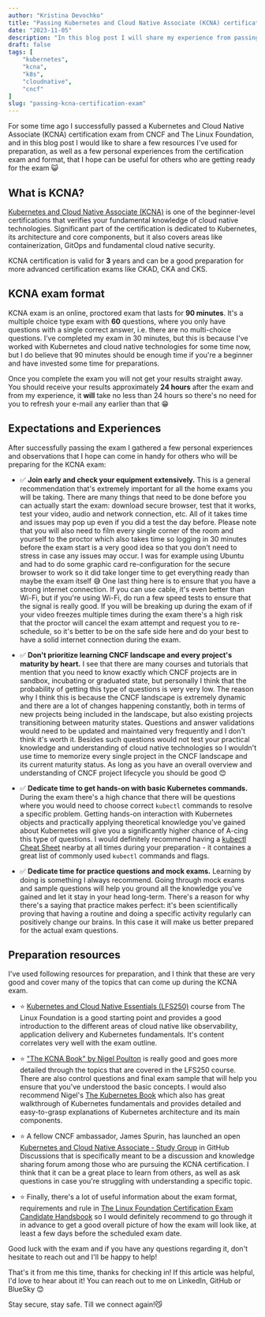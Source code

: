 ```yaml
---
author: "Kristina Devochko"
title: "Passing Kubernetes and Cloud Native Associate (KCNA) certification exam"
date: "2023-11-05"
description: "In this blog post I will share my experience from passing KCNA certification exam. I will also share resources and tips and tricks from prepraring for and taking the exam."
draft: false
tags: [
    "kubernetes",
    "kcna",
    "k8s",
    "cloudnative",
    "cncf"
]
slug: "passing-kcna-certification-exam"
---
```


For some time ago I successfully passed a Kubernetes and Cloud Native Associate (KCNA) certification exam from CNCF and The Linux Foundation, and in this blog post I would like to share a few resources I've used for preparation, as well as a few personal experiences from the certification exam and format, that I hope can be useful for others who are getting ready for the exam 😺

## What is KCNA?

[Kubernetes and Cloud Native Associate (KCNA)](https://www.cncf.io/certification/kcna) is one of the beginner-level certifications that verifies your fundamental knowledge of cloud native technologies. Significant part of the certification is dedicated to Kubernetes, its architecture and core components, but it also covers areas like containerization, GitOps and fundamental cloud native security.

KCNA certification is valid for **3** years and can be a good preparation for more advanced certification exams like CKAD, CKA and CKS.

## KCNA exam format

KCNA exam is an online, proctored exam that lasts for **90 minutes**. It's a multiple choice type exam with **60** questions, where you only have questions with a single correct answer, i.e. there are no multi-choice questions. I've completed my exam in 30 minutes, but this is because I've worked with Kubernetes and cloud native technologies for some time now, but I do believe that 90 minutes should be enough time if you're a beginner and have invested some time for preparations.

Once you complete the exam you will not get your results straight away. You should receive your results approximately **24 hours** after the exam and from my experience, it **will** take no less than 24 hours so there's no need for you to refresh your e-mail any earlier than that 😁

## Expectations and Experiences

After successfully passing the exam I gathered a few personal experiences and observations that I hope can come in handy for others who will be preparing for the KCNA exam:

- ✅ **Join early and check your equipment extensively.** This is a general recommendation that's extremely important for all the home exams you will be taking. There are many things that need to be done before you can actually start the exam: download secure browser, test that it works, test your video, audio and network connection, etc. All of it takes time and issues may pop up even if you did a test the day before. Please note that you will also need to film every single corner of the room and yourself to the proctor which also takes time so logging in 30 minutes before the exam start is a very good idea so that you don't need to stress in case any issues may occur. I was for example using Ubuntu and had to do some graphic card re-configuration for the secure browser to work so it did take longer time to get everything ready than maybe the exam itself 😅 One last thing here is to ensure that you have a strong internet connection. If you can use cable, it's even better than Wi-Fi, but if you're using Wi-Fi, do run a few speed tests to ensure that the signal is really good. If you will be breaking up during the exam of if your video freezes multiple times during the exam there's a high risk that the proctor will cancel the exam attempt and request you to re-schedule, so it's better to be on the safe side here and do your best to have a solid internet connection during the exam.

- ✅ **Don't prioritize learning CNCF landscape and every project's maturity by heart.** I see that there are many courses and tutorials that mention that you need to know exactly which CNCF projects are in sandbox, incubating or graduated state, but personally I think that the probability of getting this type of questions is very very low. The reason why I think this is because the CNCF landscape is extremely dynamic and there are a lot of changes happening constantly, both in terms of new projects being included in the landscape, but also existing projects transitioning between maturity states. Questions and answer validations would need to be updated and maintained very frequently and I don't think it's worth it. Besides such questions would not test your practical knowledge and understanding of cloud native technologies so I wouldn't use time to memorize every single project in the CNCF landscape and its current maturity status. As long as you have an overall overview and understanding of CNCF project lifecycle you should be good 😊

- ✅ **Dedicate time to get hands-on with basic Kubernetes commands.** During the exam there's a high chance that there will be questions where you would need to choose correct ```kubectl``` commands to resolve a specific problem. Getting hands-on interaction with Kubernetes objects and practically applying theoretical knowledge you've gained about Kubernetes will give you a significantly higher chance of A-cing this type of questions. I would definitely recommend having a [kubectl Cheat Sheet](https://kubernetes.io/docs/reference/kubectl/cheatsheet) nearby at all times during your preparation - it containes a great list of commonly used ```kubectl``` commands and flags.

- ✅ **Dedicate time for practice questions and mock exams.** Learning by doing is something I always recommend. Going through mock exams and sample questions will help you ground all the knowledge you've gained and let it stay in your head long-term. There's a reason for why there's a saying that practice makes perfect: it's been scientifically proving that having a routine and doing a specific activity regularly can positively change our brains. In this case it will make us better prepared for the actual exam questions.

## Preparation resources

I've used following resources for preparation, and I think that these are very good and cover many of the topics that can come up during the KCNA exam.

- ⭐️ [Kubernetes and Cloud Native Essentials (LFS250)](https://training.linuxfoundation.org/training/kubernetes-and-cloud-native-essentials-lfs250) course from The Linux Foundation is a good starting point and provides a good introduction to the different areas of cloud native like observability, application delivery and Kubernetes fundamentals. It's content correlates very well with the exam outline.

- ⭐️ ["The KCNA Book" by Nigel Poulton](https://leanpub.com/thekcnabook) is really good and goes more detailed through the topics that are covered in the LFS250 course. There are also control questions and final exam sample that will help you ensure that you've understood the basic concepts. I would also recommend Nigel's [The Kubernetes Book](https://leanpub.com/thekubernetesbook) which also has great walkthrough of Kubernetes fundamentals and provides detailed and easy-to-grasp explanations of Kubernetes architecture and its main components.

- ⭐️ A fellow CNCF ambassador, James Spurin, has launched an open [Kubernetes and Cloud Native Associate - Study Group](https://github.com/spurin/KCNA-Study-Group) in GitHub Discussions that is specifically meant to be a discussion and knowledge sharing forum among those who are pursuing the KCNA certification. I think that it can be a great place to learn from others, as well as ask questions in case you're struggling with understanding a specific topic.

- ⭐️ Finally, there's a lot of useful information about the exam format, requirements and rule in [The Linux Foundation Certification Exam Candidate Handsbook](https://docs.linuxfoundation.org/tc-docs/certification/lf-handbook2) so I would definitely recommend to go through it in advance to get a good overall picture of how the exam will look like, at least a few days before the scheduled exam date.

Good luck with the exam and if you have any questions regarding it, don't hesitate to reach out and I'll be happy to help!

That's it from me this time, thanks for checking in!
If this article was helpful, I'd love to hear about it! You can reach out to me on LinkedIn, GitHub or BlueSky 😊

Stay secure, stay safe.
Till we connect again!😼
